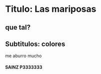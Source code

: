 # Titulo: Las mariposas

## que tal?

## Subtitulos: colores


me aburro mucho


#### SAINZ P3333333